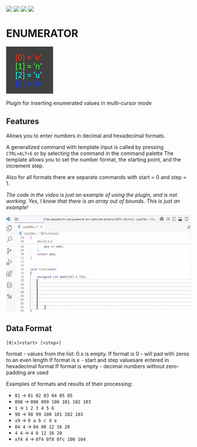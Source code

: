 [![](https://vsmarketplacebadges.dev/version-short/ZaikinDenis.vscode-enumerator.svg)](https://marketplace.visualstudio.com/items?itemName=ZaikinDenis.vscode-enumerator)
[![](https://vsmarketplacebadges.dev/downloads-short/ZaikinDenis.vscode-enumerator.svg)](https://marketplace.visualstudio.com/items?itemName=ZaikinDenis.vscode-enumerator)
[![](https://vsmarketplacebadges.dev/rating-short/ZaikinDenis.vscode-enumerator.svg)](https://marketplace.visualstudio.com/items?itemName=ZaikinDenis.vscode-enumerator)
![](https://img.shields.io/github/actions/workflow/status/devprodest/vscode-enumerator/webpack.yml)

# ENUMERATOR

![alt text](img/icon128.png)

Plugin for inserting enumerated values ​​in multi-cursor mode

## Features

Allows you to enter numbers in decimal and hexadecimal formats.

A generalized command with template input is called by pressing `CTRL+ALT+E` or by selecting the command in the command palette
The template allows you to set the number format, the starting point, and the increment step.

Also for all formats there are separate commands with start = 0 and step = 1.

*The code in the video is just an example of using the plugin, and is not working. Yes, I know that there is an array out of bounds. This is just an example!*

![example](img/example.gif)

## Data Format

`[0|x]<start> [<step>]`

format - values ​​from the list: 0.x is empty. 
If format is 0 - will pad with zeros to an even length
If format is x - start and step values ​​are entered in hexadecimal format
If format is empty - decimal numbers without zero-padding are used

Examples of formats and results of their processing:

* `01` -> `01 02 03 04 05 05`
* `098` -> `098 099 100 101 102 103`
* `1` -> `1 2 3 4 5 6`
* `98` -> `98 99 100 101 102 103`
* `x9` -> `9 a b c d e`
* `04 4` -> `04 08 12 16 20`
* `4 4` -> `4 8 12 16 20`
* `xf4 4` -> `0f4 0f8 0fc 100 104`
